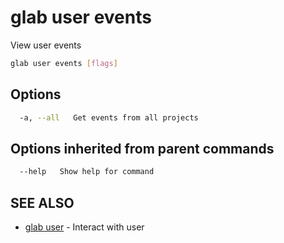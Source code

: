 # glab user events

View user events

```bash
glab user events [flags]
```

## Options

```bash
  -a, --all   Get events from all projects
```

## Options inherited from parent commands

```bash
  --help   Show help for command
```

## SEE ALSO

- [glab user](./) - Interact with user
